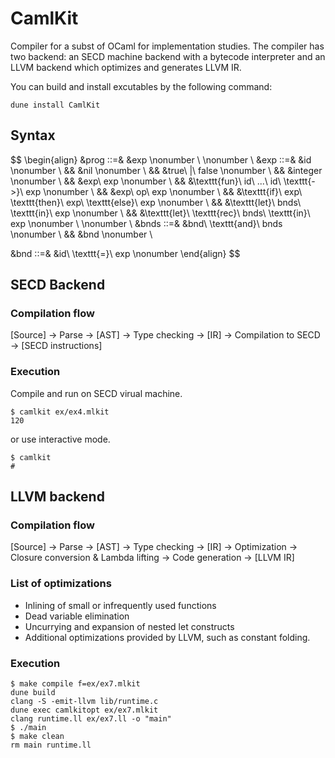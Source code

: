 # CamlKit

Compiler for a subst of OCaml for implementation studies. The compiler has two backend: an SECD machine backend with a bytecode interpreter and an LLVM backend which optimizes and generates LLVM IR.

You can build and install excutables by the following command:

```
dune install CamlKit
```

## Syntax

$$
\begin{align}
&prog ::=& &exp \nonumber \\
\nonumber \\
&exp ::=& &id \nonumber \\
&&        &nil \nonumber \\
&&        &true\ |\ false \nonumber \\
&&        &integer \nonumber \\
&&        &exp\ exp \nonumber \\
&&        &\texttt{fun}\ id\ ...\ id\ \texttt{->}\ exp \nonumber \\
&&        &exp\ op\ exp \nonumber \\
&&        &\texttt{if}\ exp\ \texttt{then}\ exp\ \texttt{else}\ exp \nonumber \\
&&        &\texttt{let}\ bnds\ \texttt{in}\ exp \nonumber \\
&&        &\texttt{let}\ \texttt{rec}\ bnds\ \texttt{in}\ exp \nonumber \\
\nonumber \\
&bnds ::=& &bnd\ \texttt{and}\ bnds \nonumber \\
&&         &bnd \nonumber \\

&bnd ::=& &id\ \texttt{=}\ exp \nonumber
\end{align}
$$

## SECD Backend

### Compilation flow

[Source] -> Parse -> [AST] -> Type checking -> [IR] -> Compilation to SECD -> [SECD instructions]

### Execution

Compile and run on SECD virual machine.

```
$ camlkit ex/ex4.mlkit
120
```

or use interactive mode.

```
$ camlkit
#
```

## LLVM backend

### Compilation flow

[Source] -> Parse -> [AST] -> Type checking -> [IR] -> Optimization -> Closure conversion & Lambda lifting -> Code generation -> [LLVM IR]

### List of optimizations

- Inlining of small or infrequently used functions
- Dead variable elimination
- Uncurrying and expansion of nested let constructs
- Additional optimizations provided by LLVM, such as constant folding.

### Execution

```
$ make compile f=ex/ex7.mlkit
dune build
clang -S -emit-llvm lib/runtime.c
dune exec camlkitopt ex/ex7.mlkit
clang runtime.ll ex/ex7.ll -o "main"
$ ./main
$ make clean
rm main runtime.ll
```
